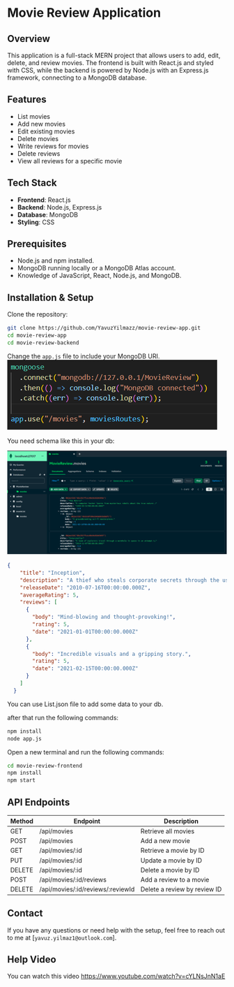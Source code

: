 # Movie Review Application

## Overview
This application is a full-stack MERN project that allows users to add, edit, delete, and review movies. The frontend is built with React.js and styled with CSS, while the backend is powered by Node.js with an Express.js framework, connecting to a MongoDB database.

## Features
- List movies
- Add new movies
- Edit existing movies
- Delete movies
- Write reviews for movies
- Delete reviews
- View all reviews for a specific movie

## Tech Stack
- **Frontend**: React.js
- **Backend**: Node.js, Express.js
- **Database**: MongoDB
- **Styling**: CSS

## Prerequisites
- Node.js and npm installed.
- MongoDB running locally or a MongoDB Atlas account.
- Knowledge of JavaScript, React, Node.js, and MongoDB.

## Installation & Setup

Clone the repository:
```bash
git clone https://github.com/YavuzYilmazz/movie-review-app.git
cd movie-review-app
cd movie-review-backend
```

Change the `app.js` file to include your MongoDB URI.
![MongoDB Connection](images/Connection.png)


You need schema like this in your db:

![MongoDB Schema](images/MongoDB-Schema.png)

```json
{
    "title": "Inception",
    "description": "A thief who steals corporate secrets through the use of dream-sharing technology is given the inverse task of planting an idea into the mind of a CEO.",
    "releaseDate": "2010-07-16T00:00:00.000Z",
    "averageRating": 5,
    "reviews": [
      {
        "body": "Mind-blowing and thought-provoking!",
        "rating": 5,
        "date": "2021-01-01T00:00:00.000Z"
      },
      {
        "body": "Incredible visuals and a gripping story.",
        "rating": 5,
        "date": "2021-02-15T00:00:00.000Z"
      }
    ]
  }
```


You can use List.json file to add some data to your db.



after that run the following commands:
```bash
npm install
node app.js
```

Open a new terminal and run the following commands:

```bash
cd movie-review-frontend
npm install
npm start
```

## API Endpoints

| Method | Endpoint                         | Description                           |
|--------|----------------------------------|---------------------------------------|
| GET    | /api/movies                      | Retrieve all movies                   |
| POST   | /api/movies                      | Add a new movie                       |
| GET    | /api/movies/:id                  | Retrieve a movie by ID                |
| PUT    | /api/movies/:id                  | Update a movie by ID                  |
| DELETE | /api/movies/:id                  | Delete a movie by ID                  |
| POST   | /api/movies/:id/reviews          | Add a review to a movie               |
| DELETE | /api/movies/:id/reviews/:reviewId| Delete a review by review ID          |

## Contact
If you have any questions or need help with the setup, feel free to reach out to me at [`yavuz.yilmaz1@outlook.com`].

## Help Video
You can watch this video https://www.youtube.com/watch?v=cYLNsJnN1aE
